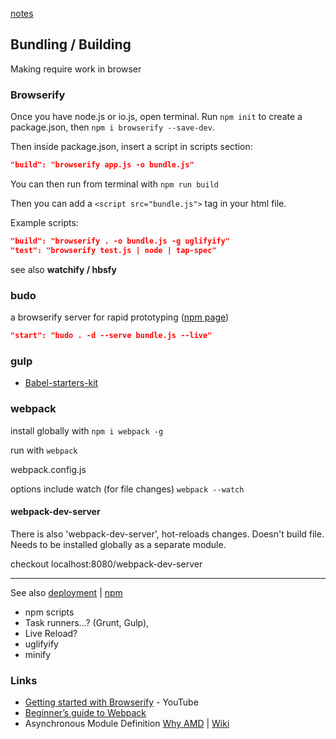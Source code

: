 [notes](notes.md)

## Bundling / Building

Making require work in browser

### Browserify
Once you have node.js or io.js, open terminal. Run `npm init` to create a package.json, then `npm i browserify --save-dev`.

Then inside package.json, insert a script in scripts section:
```json
"build": "browserify app.js -o bundle.js"
```

You can then run from terminal with `npm run build`

Then you can add a `<script src="bundle.js">` tag in your html file.

Example scripts:
```json
"build": "browserify . -o bundle.js -g uglifyify"
"test": "browserify test.js | node | tap-spec"
```
see also **watchify / hbsfy**

### budo
a browserify server for rapid prototyping ([npm page](https://www.npmjs.com/package/budo))
```json
"start": "budo . -d --serve bundle.js --live"
```

### gulp
- [Babel-starters-kit](https://github.com/jess-of-the-woods/Babel-starters-kit)

### webpack

install globally with `npm i webpack -g`

run with `webpack`

webpack.config.js

options include watch (for file changes) `webpack --watch`

#### webpack-dev-server
There is also 'webpack-dev-server', hot-reloads changes. Doesn't build file. Needs to be installed globally as a separate module.

checkout localhost:8080/webpack-dev-server

---

See also [deployment](deployment.md) | [npm](javascript/npm.md)

- npm scripts
- Task runners...? (Grunt, Gulp),
- Live Reload?
- uglifyify
- minify

### Links
- [Getting started with Browserify](https://www.youtube.com/watch?v=CTAa8IcQh1U) - YouTube
- [Beginner’s guide to Webpack](https://medium.com/@dabit3/beginner-s-guide-to-webpack-b1f1a3638460#.anh3ggrrl)
- Asynchronous Module Definition [Why AMD](http://requirejs.org/docs/whyamd.html) |  [Wiki](https://en.wikipedia.org/wiki/Asynchronous_module_definition)
